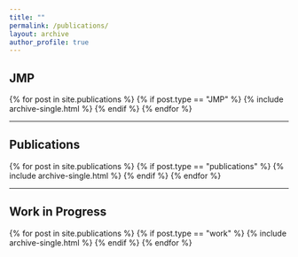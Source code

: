 ```yaml
---
title: ""
permalink: /publications/
layout: archive
author_profile: true
---
```


## JMP
{% for post in site.publications %}
  {% if post.type == "JMP" %}
    {% include archive-single.html %}
  {% endif %}
{% endfor %}

---
## Publications
{% for post in site.publications %}
  {% if post.type == "publications" %}
    {% include archive-single.html %}
  {% endif %}
{% endfor %}

---

## Work in Progress
{% for post in site.publications %}
  {% if post.type == "work" %}
    {% include archive-single.html %}
  {% endif %}
{% endfor %}
